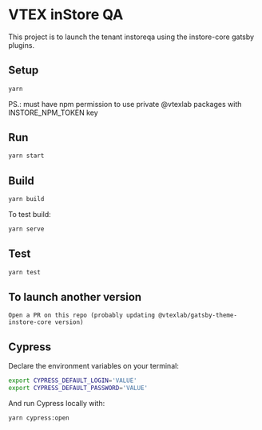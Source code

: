 # VTEX inStore QA

This project is to launch the tenant instoreqa using the instore-core gatsby plugins.

## Setup

```bash
yarn
```

PS.: must have npm permission to use private @vtexlab packages with INSTORE_NPM_TOKEN key

## Run

```bash
yarn start
```

## Build

```bash
yarn build
```

To test build:

```bash
yarn serve
```

## Test

```bash
yarn test
```

## To launch another version

```
Open a PR on this repo (probably updating @vtexlab/gatsby-theme-instore-core version)
```

## Cypress

Declare the environment variables on your terminal:

```bash
export CYPRESS_DEFAULT_LOGIN='VALUE'
export CYPRESS_DEFAULT_PASSWORD='VALUE'
```

And run Cypress locally with:

```bash
yarn cypress:open
```
